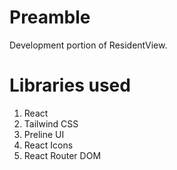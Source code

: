 # Preamble
Development portion of ResidentView.

# Libraries used
1. React
2. Tailwind CSS
3. Preline UI
4. React Icons
5. React Router DOM
